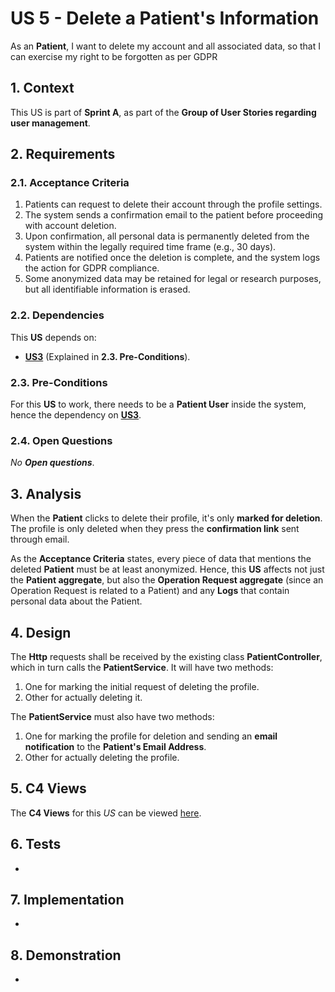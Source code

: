 # US 5 - Delete a Patient's Information

As an **Patient**, I want to delete my account and all associated data, so that I can exercise my right to be forgotten as per GDPR

## 1. Context

This US is part of **Sprint A**, as part of the **Group of User Stories regarding user management**.

## 2. Requirements

### 2.1. Acceptance Criteria

1. Patients can request to delete their account through the profile settings.
2. The system sends a confirmation email to the patient before proceeding with account deletion.
3. Upon confirmation, all personal data is permanently deleted from the system within the legally required time frame (e.g., 30 days).
4. Patients are notified once the deletion is complete, and the system logs the action for GDPR compliance.
5. Some anonymized data may be retained for legal or research purposes, but all identifiable information is erased.

### 2.2. Dependencies

This **US** depends on:
* [**US3**](../us8/readme.md) (Explained in **2.3. Pre-Conditions**).

### 2.3. Pre-Conditions

For this **US** to work, there needs to be a **Patient User** inside the system, hence the dependency on [**US3**](../us3/readme.md).

### 2.4. Open Questions

*No **Open questions***.

## 3. Analysis

When the **Patient** clicks to delete their profile, it's only **marked for deletion**. The profile is only deleted when they press the **confirmation link** sent through email.

As the **Acceptance Criteria** states, every piece of data that mentions the deleted **Patient** must be at least anonymized. Hence, this **US** affects not just the **Patient aggregate**, but also the **Operation Request aggregate** (since an Operation Request is related to a Patient) and any **Logs** that contain personal data about the Patient.

## 4. Design

The **Http** requests shall be received by the existing class **PatientController**, which in turn calls the **PatientService**. It will have two methods:
1. One for marking the initial request of deleting the profile.
2. Other for actually deleting it.

The **PatientService** must also have two methods:
1. One for marking the profile for deletion and sending an **email notification** to the **Patient's Email Address**.
2. Other for actually deleting the profile.

## 5. C4 Views

The **C4 Views** for this *US* can be viewed [here](views/readme.md).

## 6. Tests

-

## 7. Implementation

-

## 8. Demonstration

-